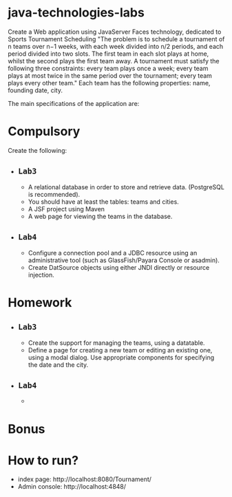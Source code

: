 # java-technologies-labs
Create a Web application using JavaServer Faces technology, dedicated to Sports Tournament Scheduling
"The problem is to schedule a tournament of n teams over n−1 weeks, with each week divided into n/2 periods, and each period divided into two slots.
The first team in each slot plays at home, whilst the second plays the first team away.
A tournament must satisfy the following three constraints: every team plays once a week; every team plays at most twice in the same period over the tournament; every team plays every other team."
Each team has the following properties: name, founding date, city.

The main specifications of the application are:
# Compulsory
Create the following:

- `Lab3`
  - 
    * A relational database in order to store and retrieve data. (PostgreSQL is recommended).
    * You should have at least the tables: teams and cities.
    * A JSF project using Maven
    * A web page for viewing the teams in the database.

- `Lab4`
  - 
  * Configure a connection pool and a JDBC resource using an administrative tool (such as GlassFish/Payara Console or asadmin).
  * Create DatSource objects using either JNDI directly or resource injection.

# Homework
- `Lab3`
  - 
  * Create the support for managing the teams, using a datatable.
  * Define a page for creating a new team or editing an existing one, using a modal dialog. Use appropriate components for specifying the date and the city.
- `Lab4`
  - 
  - 
# Bonus


# How to run?

- index page:
http://localhost:8080/Tournament/
- Admin console:
http://localhost:4848/